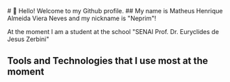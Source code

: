 <link rel="stylesheet" href="https://cdn.jsdelivr.net/gh/devicons/devicon@v2.15.1/devicon.min.css">          
# 👋 Hello! Welcome to my Github profile.
## My name is Matheus Henrique Almeida Viera Neves and my nickname is "Neprim"!

At the moment I am a student at the school "SENAI Prof. Dr. Euryclides de Jesus Zerbini"

## Tools and Technologies that I use most at the moment

<i class="devicon-composer-line-wordmark colored"></i><i class="devicon-css3-plain-wordmark colored"></i><i class="devicon-dotnetcore-plain colored"></i><i class="devicon-filezilla-plain colored"></i><i class="devicon-github-original colored"></i><i class="devicon-html5-plain colored"></i><i class="devicon-javascript-plain colored"></i><i class="devicon-mysql-plain-wordmark colored"></i><i class="devicon-nodejs-plain-wordmark colored"></i><i class="devicon-php-plain colored"></i><i class="devicon-wordpress-plain colored"></i><i class="devicon-laravel-plain-wordmark colored"></i>
          
          
